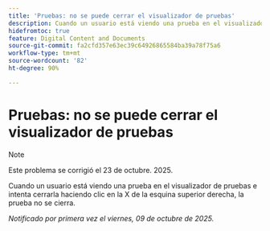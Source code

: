 ```yaml
---
title: 'Pruebas: no se puede cerrar el visualizador de pruebas'
description: Cuando un usuario está viendo una prueba en el visualizador de pruebas e intenta cerrarla haciendo clic en la X de la esquina superior derecha, la prueba no se cierra.
hidefromtoc: true
feature: Digital Content and Documents
source-git-commit: fa2cfd357e63ec39c64926865584ba39a78f75a6
workflow-type: tm+mt
source-wordcount: '82'
ht-degree: 90%

---
```



# Pruebas: no se puede cerrar el visualizador de pruebas

>[!NOTE]
>
>Este problema se corrigió el 23 de octubre. 2025.

Cuando un usuario está viendo una prueba en el visualizador de pruebas e intenta cerrarla haciendo clic en la X de la esquina superior derecha, la prueba no se cierra.

_Notificado por primera vez el viernes, 09 de octubre de 2025._
